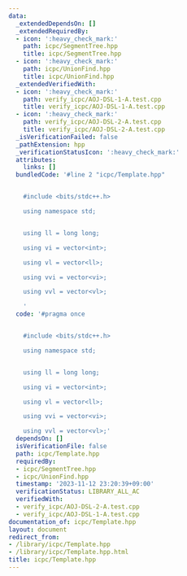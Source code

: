 ```yaml
---
data:
  _extendedDependsOn: []
  _extendedRequiredBy:
  - icon: ':heavy_check_mark:'
    path: icpc/SegmentTree.hpp
    title: icpc/SegmentTree.hpp
  - icon: ':heavy_check_mark:'
    path: icpc/UnionFind.hpp
    title: icpc/UnionFind.hpp
  _extendedVerifiedWith:
  - icon: ':heavy_check_mark:'
    path: verify_icpc/AOJ-DSL-1-A.test.cpp
    title: verify_icpc/AOJ-DSL-1-A.test.cpp
  - icon: ':heavy_check_mark:'
    path: verify_icpc/AOJ-DSL-2-A.test.cpp
    title: verify_icpc/AOJ-DSL-2-A.test.cpp
  _isVerificationFailed: false
  _pathExtension: hpp
  _verificationStatusIcon: ':heavy_check_mark:'
  attributes:
    links: []
  bundledCode: '#line 2 "icpc/Template.hpp"


    #include <bits/stdc++.h>

    using namespace std;


    using ll = long long;

    using vi = vector<int>;

    using vl = vector<ll>;

    using vvi = vector<vi>;

    using vvl = vector<vl>;

    '
  code: '#pragma once


    #include <bits/stdc++.h>

    using namespace std;


    using ll = long long;

    using vi = vector<int>;

    using vl = vector<ll>;

    using vvi = vector<vi>;

    using vvl = vector<vl>;'
  dependsOn: []
  isVerificationFile: false
  path: icpc/Template.hpp
  requiredBy:
  - icpc/SegmentTree.hpp
  - icpc/UnionFind.hpp
  timestamp: '2023-11-12 23:20:39+09:00'
  verificationStatus: LIBRARY_ALL_AC
  verifiedWith:
  - verify_icpc/AOJ-DSL-2-A.test.cpp
  - verify_icpc/AOJ-DSL-1-A.test.cpp
documentation_of: icpc/Template.hpp
layout: document
redirect_from:
- /library/icpc/Template.hpp
- /library/icpc/Template.hpp.html
title: icpc/Template.hpp
---
```

